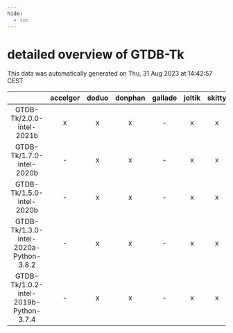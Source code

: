 ```yaml
---
hide:
  - toc
---
```


detailed overview of GTDB-Tk
============================


This data was automatically generated on Thu, 31 Aug 2023 at 14:42:57 CEST  

| |accelgor|doduo|donphan|gallade|joltik|skitty|swalot|victini|
| :---: | :---: | :---: | :---: | :---: | :---: | :---: | :---: | :---: |
|GTDB-Tk/2.0.0-intel-2021b|x|x|x|-|x|x|x|x|
|GTDB-Tk/1.7.0-intel-2020b|-|x|x|-|x|x|x|x|
|GTDB-Tk/1.5.0-intel-2020b|-|x|x|-|x|x|x|x|
|GTDB-Tk/1.3.0-intel-2020a-Python-3.8.2|-|x|x|-|x|x|x|x|
|GTDB-Tk/1.0.2-intel-2019b-Python-3.7.4|-|x|x|-|x|x|-|x|
